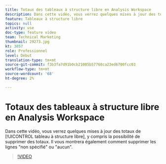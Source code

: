 ```yaml
---
title: Totaux des tableaux à structure libre en Analysis Workspace
description: Dans cette vidéo, vous verrez quelques mises à jour des totaux des tableaux à structure libre, y compris la possibilité de supprimer des totaux.
feature: Tableaux à structure libre
topics: null
activity: use
doc-type: feature video
team: Technical Marketing
thumbnail: 29273.jpg
kt: 3857
role: Professionnel
level: Début
translation-type: tm+mt
source-git-commit: f3b3fa7d91b0cb21005b57768ca23ed6700fcc03
workflow-type: tm+mt
source-wordcount: '68'
ht-degree: 2%

---
```



# Totaux des tableaux à structure libre en Analysis Workspace

Dans cette vidéo, vous verrez quelques mises à jour des totaux de [!UICONTROL tableau à structure libre], y compris la possibilité de supprimer des totaux. Il vous montrera également comment supprimer les lignes &quot;non spécifié&quot; ou &quot;aucun&quot;.

>[!VIDEO](https://video.tv.adobe.com/v/29273/?quality=12)
